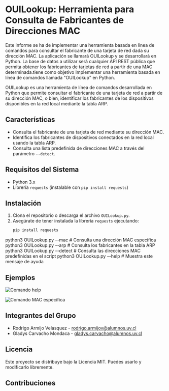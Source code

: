 # OUILookup: Herramienta para Consulta de Fabricantes de Direcciones MAC

Este informe se ha de implementar una herramienta basada en línea de comandos para consultar el fabricante de una tarjeta de red dada su dirección MAC. La aplicación se llamará OUILookup y se desarrollará en Python. La base de datos a utilizar será cualquier API REST pública que permita obtener los fabricantes de tarjetas de red a partir de una MAC determinada.tiene como objetivo Implementar una herramienta basada en línea de comandos llamada "OUILookup" en Python.

OUILookup es una herramienta de línea de comandos desarrollada en Python que permite consultar el fabricante de una tarjeta de red a partir de su dirección MAC, o bien, identificar los fabricantes de los dispositivos disponibles en la red local mediante la tabla ARP.

## Características

- Consulta el fabricante de una tarjeta de red mediante su dirección MAC.
- Identifica los fabricantes de dispositivos conectados en la red local usando la tabla ARP.
- Consulta una lista predefinida de direcciones MAC a través del parámetro `--detect`.

## Requisitos del Sistema

- Python 3.x
- Librería `requests` (instalable con `pip install requests`)

## Instalación

1. Clona el repositorio o descarga el archivo `OUILookup.py`.
2. Asegúrate de tener instalada la librería `requests` ejecutando:
   ```bash
   pip install requests
python3 OUILookup.py --mac <mac>    # Consulta una dirección MAC específica
python3 OUILookup.py --arp          # Consulta los fabricantes en la tabla ARP
python3 OUILookup.py --detect       # Consulta las direcciones MAC predefinidas en el script
python3 OUILookup.py --help         # Muestra este mensaje de ayuda

## Ejemplos

![Comando help](C:\Users\rodri\--help)

![Comando MAC especifica ](C:\Users\rodri\--mac)

## Integrantes del Grupo

-   Rodrigo Armijo Velasquez - rodrigo.armijov@alumnos.uv.cl
-   Gladys Carvacho Mondaca - gladys.carvacho@alumnos.uv.cl
## Licencia

Este proyecto se distribuye bajo la Licencia MIT. Puedes usarlo y modificarlo libremente.

## Contribuciones
